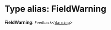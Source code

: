 # Type alias: FieldWarning

**FieldWarning**: `Feedback`<[`Warning`](/auto-docs/fixed-layout-editor/enums/FeedbackLevel.md#warning)>
